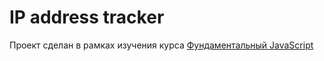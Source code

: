 # IP address tracker
Проект сделан в рамках изучения курса [Фундаментальный JavaScript](https://www.udemy.com/course/fundamental-javascript/)

